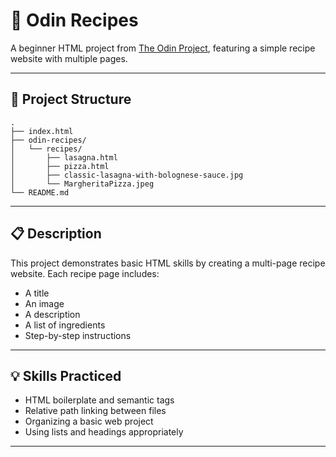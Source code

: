 # 🍝 Odin Recipes

A beginner HTML project from [The Odin Project](https://www.theodinproject.com/), featuring a simple recipe website with multiple pages.

---

## 📂 Project Structure

```
.
├── index.html
├── odin-recipes/
│   └── recipes/
│       ├── lasagna.html
│       ├── pizza.html
│       ├── classic-lasagna-with-bolognese-sauce.jpg
│       └── MargheritaPizza.jpeg
└── README.md
```

---

## 📋 Description

This project demonstrates basic HTML skills by creating a multi-page recipe website. Each recipe page includes:

- A title
- An image
- A description
- A list of ingredients
- Step-by-step instructions

---

## 💡 Skills Practiced

- HTML boilerplate and semantic tags
- Relative path linking between files
- Organizing a basic web project
- Using lists and headings appropriately

---

